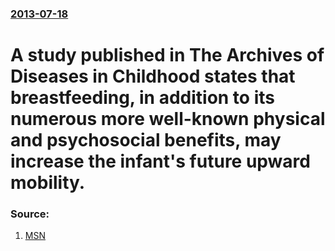 ### [2013-07-18](/news/2013/07/18/index.md)

# A study published in The Archives of Diseases in Childhood states that breastfeeding, in addition to its numerous more well-known physical and psychosocial benefits, may increase the infant's future upward mobility. 




### Source:

1. [MSN](http://healthyliving.msn.com/pregnancy-parenting/kids-health/are-breast-fed-kids-more-upwardly-mobile-1)
